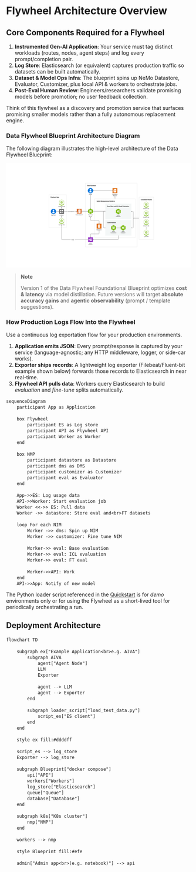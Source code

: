 # Flywheel Architecture Overview

## Core Components Required for a Flywheel

1. **Instrumented Gen-AI Application**: Your service must tag distinct workloads (routes, nodes, agent steps) and log every prompt/completion pair.
2. **Log Store**: Elasticsearch (or equivalent) captures production traffic so datasets can be built automatically.
3. **Dataset & Model Ops Infra**: The blueprint spins up NeMo Datastore, Evaluator, Customizer, plus local API & workers to orchestrate jobs.
4. **Post-Eval Human Review**: Engineers/researchers validate promising models before promotion; no user feedback collection.

Think of this flywheel as a discovery and promotion service that surfaces promising smaller models rather than a fully autonomous replacement engine.

### Data Flywheel Blueprint Architecture Diagram

The following diagram illustrates the high-level architecture of the Data Flywheel Blueprint:

![Data Flywheel Blueprint Architecture](../docs/images/data-flywheel-blueprint.png)

> **Note**
>
> Version 1 of the Data Flywheel Foundational Blueprint optimizes **cost & latency** via model distillation. Future versions will target **absolute accuracy gains** and **agentic observability** (prompt / template suggestions).

### How Production Logs Flow Into the Flywheel

Use a continuous log exportation flow for your production environments.

1. **Application emits JSON**: Every prompt/response is captured by your service (language-agnostic; any HTTP middleware, logger, or side-car works).
2. **Exporter ships records**: A lightweight log exporter (Filebeat/Fluent-bit example shown below) forwards those records to Elasticsearch in near real-time.
3. **Flywheel API pulls data**: Workers query Elasticsearch to build *evaluation* and *fine-tune* splits automatically.

```mermaid
sequenceDiagram
    participant App as Application

    box Flywheel
        participant ES as Log store
        participant API as Flywheel API
        participant Worker as Worker
    end

    box NMP
        participant datastore as Datastore
        participant dms as DMS
        participant customizer as Customizer
        participant eval as Evaluator
    end

    App->>ES: Log usage data
    API->>Worker: Start evaluation job
    Worker <<->> ES: Pull data
    Worker ->> datastore: Store eval and<br>FT datasets

    loop For each NIM
        Worker ->> dms: Spin up NIM
        Worker ->> customizer: Fine tune NIM

        Worker->> eval: Base evaluation
        Worker->> eval: ICL evaluation
        Worker->> eval: FT eval

        Worker->>API: Work
    end
    API->>App: Notify of new model
```

The Python loader script referenced in the [Quickstart](./02-quickstart.md) is for *demo* environments only or for using the Flywheel as a short-lived tool for periodically orchestrating a run.

## Deployment Architecture

```mermaid
flowchart TD

    subgraph ex["Example Application<br>e.g. AIVA"]
        subgraph AIVA
            agent["Agent Node"]
            LLM
            Exporter

            agent --> LLM
            agent --> Exporter
        end

        subgraph loader_script["load_test_data.py"]
            script_es["ES client"]
        end
    end

    style ex fill:#ddddff

    script_es --> log_store
    Exporter --> log_store

    subgraph Blueprint["docker compose"]
        api["API"]
        workers["Workers"]
        log_store["Elasticsearch"]
        queue["Queue"]
        database["Database"]
    end

    subgraph k8s["K8s cluster"]
        nmp["NMP"]
    end

    workers --> nmp

    style Blueprint fill:#efe

    admin["Admin app<br>(e.g. notebook)"] --> api
```
